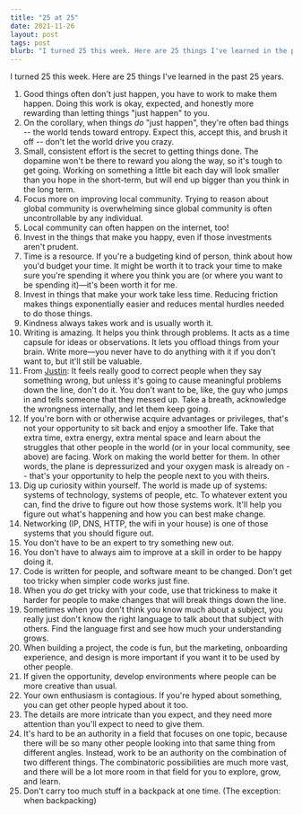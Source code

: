 ```yaml
---
title: "25 at 25"
date: 2021-11-26
layout: post
tags: post
blurb: "I turned 25 this week. Here are 25 things I've learned in the past 25 years."
---
```


I turned 25 this week. Here are 25 things I've learned in the past 25 years.

1. Good things often don't just happen, you have to work to make them happen. Doing this work is okay, expected, and honestly more rewarding than letting things "just happen" to you.
1. On the corollary, when things _do_ "just happen", they're often bad things -- the world tends toward entropy. Expect this, accept this, and brush it off -- don't let the world drive you crazy.
1. Small, consistent effort is the secret to getting things done. The dopamine won't be there to reward you along the way, so it's tough to get going. Working on something a little bit each day will look smaller than you hope in the short-term, but will end up bigger than you think in the long term.
1. Focus more on improving local community. Trying to reason about global community is overwhelming since global community is often uncontrollable by any individual.
1. Local community can often happen on the internet, too!
1. Invest in the things that make you happy, even if those investments aren't prudent.
1. Time is a resource. If you're a budgeting kind of person, think about how you'd budget your time. It might be worth it to track your time to make sure you're spending it where you think you are (or where you want to be spending it)—it's been worth it for me.
1. Invest in things that make your work take less time. Reducing friction makes things exponentially easier and reduces mental hurdles needed to do those things.
1. Kindness always takes work and is usually worth it.
1. Writing is amazing. It helps you think through problems. It acts as a time capsule for ideas or observations. It lets you offload things from your brain. Write more—you never have to do anything with it if you don't want to, but it'll still be valuable.
1. From [Justin](https://justinmcelroy.wordpress.com/2013/11/08/what-it-has-taken-me-33-years-to-learn/): It feels really good to correct people when they say something wrong, but unless it's going to cause meaningful problems down the line, don't do it. You don't want to be, like, the guy who jumps in and tells someone that they messed up. Take a breath, acknowledge the wrongness internally, and let them keep going.
1. If you're born with or otherwise acquire advantages or privileges, that's not your opportunity to sit back and enjoy a smoother life. Take that extra time, extra energy, extra mental space and learn about the struggles that other people in the world (or in your local community, see above) are facing. Work on making the world better for them. In other words, the plane is depressurized and your oxygen mask is already on -- that's your opportunity to help the people next to you with theirs.
1. Dig up curiosity within yourself. The world is made up of systems: systems of technology, systems of people, etc. To whatever extent you can, find the drive to figure out how those systems work. It'll help you figure out what's happening and how you can best make change.
1. Networking (IP, DNS, HTTP, the wifi in your house) is one of those systems that you should figure out.
1. You don't have to be an expert to try something new out.
1. You don't have to always aim to improve at a skill in order to be happy doing it.
1. Code is written for people, and software meant to be changed. Don't get too tricky when simpler code works just fine.
1. When you _do_ get tricky with your code, use that trickiness to make it harder for people to make changes that will break things down the line.
1. Sometimes when you don't think you know much about a subject, you really just don't know the right language to talk about that subject with others. Find the language first and see how much your understanding grows.
1. When building a project, the code is fun, but the marketing, onboarding experience, and design is more important if you want it to be used by other people.
1. If given the opportunity, develop environments where people can be more creative than usual.
1. Your own enthusiasm is contagious. If you're hyped about something, you can get other people hyped about it too.
1. The details are more intricate than you expect, and they need more attention than you'll expect to need to give them.
1. It's hard to be an authority in a field that focuses on one topic, because there will be so many other people looking into that same thing from different angles. Instead, work to be an authority on the combination of two different things. The combinatoric possibilities are much more vast, and there will be a lot more room in that field for you to explore, grow, and learn.
1. Don't carry too much stuff in a backpack at one time. (The exception: when backpacking)
